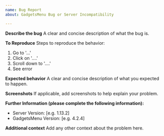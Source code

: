 ```yaml
---
name: Bug Report
about: GadgetsMenu Bug or Server Incompatibility

---
```


**Describe the bug**
A clear and concise description of what the bug is.

**To Reproduce**
Steps to reproduce the behavior:
1. Go to '...'
2. Click on '....'
3. Scroll down to '....'
4. See error

**Expected behavior**
A clear and concise description of what you expected to happen.

**Screenshots**
If applicable, add screenshots to help explain your problem.

**Further Information (please complete the following information):**
 - Server Version: [e.g. 1.13.2]
 - GadgetsMenu Version: [e.g. 4.2.4]

**Additional context**
Add any other context about the problem here.
